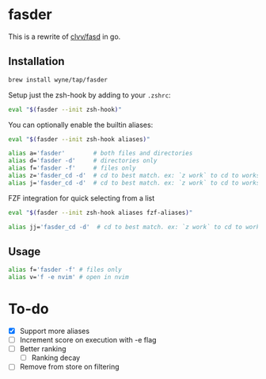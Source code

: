 # fasder

This is a rewrite of [clvv/fasd](http://github.com/clvv/fasd) in go.

## Installation

```bash
brew install wyne/tap/fasder
```

Setup just the zsh-hook by adding to your `.zshrc`:

```bash
eval "$(fasder --init zsh-hook)"
```

You can optionally enable the builtin aliases:

```bash
eval "$(fasder --init zsh-hook aliases)"
```

```bash
alias a='fasder'        # both files and directories
alias d='fasder -d'     # directories only
alias f='fasder -f'     # files only
alias z='fasder_cd -d'  # cd to best match. ex: `z work` to cd to workspace
alias j='fasder_cd -d'  # cd to best match. ex: `z work` to cd to workspace
```

FZF integration for quick selecting from a list

```bash
eval "$(fasder --init zsh-hook aliases fzf-aliases)"
```

```bash
alias jj='fasder_cd -d'  # cd to best match. ex: `z work` to cd to workspace
```

## Usage

```bash
alias f='fasder -f' # files only
alias v='f -e nvim' # open in nvim
```

# To-do

- [x] Support more aliases
- [ ] Increment score on execution with -e flag
- [ ] Better ranking
  - [ ] Ranking decay
- [ ] Remove from store on filtering
